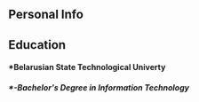 ## Personal Info


## Education
#### *Belarusian State Technological Univerty         
##### *-Bachelor's Degree in Information Technology
